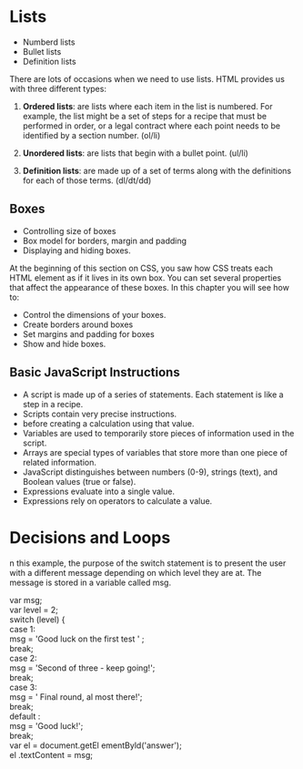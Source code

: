 # Lists

- Numberd lists
- Bullet lists
- Definition lists

There are lots of occasions when we need to use lists. HTML provides us with three different types:

1. **Ordered lists**: are lists where each item in the list is numbered. For example, the list might be a set of steps for a recipe that must be performed in order, or a legal contract where each point needs to be identified by a section number.
(ol/li)

2. **Unordered lists**: are lists that begin with a bullet point.
(ul/li)

3. **Definition lists**: are made up of a set of terms along with the definitions for each of those terms.
(dl/dt/dd)

## Boxes

- Controlling size of boxes
- Box model for borders, margin and padding
- Displaying and hiding boxes.

At the beginning of this section on CSS, you saw how CSS treats each HTML element as if it lives in its own box.
You can set several properties that affect the appearance of these boxes. In this chapter you will see how to:

- Control the dimensions of your boxes.
- Create borders around boxes
- Set margins and padding for boxes
- Show and hide boxes.

## Basic JavaScript Instructions

- A script is made up of a series of statements. Each statement is like a step in a recipe.
- Scripts contain very precise instructions.
- before creating a calculation using that value.
- Variables are used to temporarily store pieces of information used in the script.
- Arrays are special types of variables that store more than one piece of related information.
- JavaScript distinguishes between numbers (0-9), strings (text), and Boolean values (true or false).
- Expressions evaluate into a single value.
- Expressions rely on operators to calculate a value.

# Decisions and Loops

n this example, the purpose of the switch statement is to present the user with a different message depending on which level they are at. The message is stored in a variable called msg.

var msg; <br>
var level = 2; <br>
switch (level) { <br>
case 1: <br>
    msg = 'Good luck on the first test ' ; <br>
    break; <br>
case 2: <br>
    msg = 'Second of three - keep going!'; <br>
    break; <br>
case 3: <br>
    msg = ' Final round, al most there!'; <br>
    break; <br>
default : <br>
    msg = 'Good luck!'; <br>
    break;<br>
var el = document.getEl ementByld('answer');  <br>
el .textContent = msg; 
